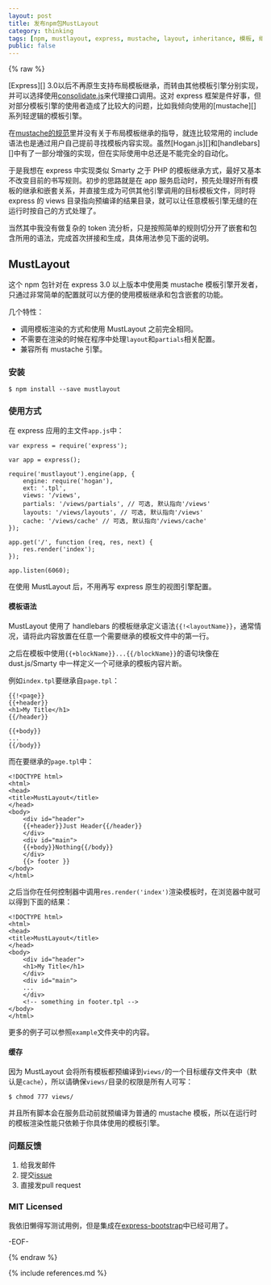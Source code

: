```yaml
---
layout: post
title: 发布npm包MustLayout
category: thinking
tags: [npm, mustlayout, express, mustache, layout, inheritance, 模板, 继承, 布局]
public: false
---
```


{% raw %}

[Express][] 3.0以后不再原生支持布局模板继承，而转由其他模板引擎分别实现，并可以选择使用[consolidate.js](https://github.com/visionmedia/consolidate.js)来代理接口调用。这对 express 框架是件好事，但对部分模板引擎的使用者造成了比较大的问题，比如我倾向使用的[mustache][]系列轻逻辑的模板引擎。

在[mustache的规范](http://mustache.github.io/mustache.5.html)里并没有关于布局模板继承的指导，就连比较常用的 include 语法也是通过用户自己提前寻找模板内容实现。虽然[Hogan.js][]和[handlebars][]中有了一部分增强的实现，但在实际使用中总还是不能完全的自动化。

于是我想在 express 中实现类似 Smarty 之于 PHP 的模板继承方式，最好又基本不改变目前的书写规则。初步的思路就是在 app 服务启动时，预先处理好所有模板的继承和嵌套关系，并直接生成为可供其他引擎调用的目标模板文件，同时将 express 的 views 目录指向预编译的结果目录，就可以让任意模板引擎无缝的在运行时按自己的方式处理了。

当然其中我没有做复杂的 token 流分析，只是按照简单的规则切分开了嵌套和包含所用的语法，完成首次拼接和生成，具体用法参见下面的说明。

## MustLayout ##

这个 npm 包针对在 express 3.0 以上版本中使用类 mustache 模板引擎开发者，只通过非常简单的配置就可以方便的使用模板继承和包含嵌套的功能。

几个特性：

* 调用模板渲染的方式和使用 MustLayout 之前完全相同。
* 不需要在渲染的时候在程序中处理`layout`和`partials`相关配置。
* 兼容所有 mustache 引擎。

### 安装 ###

	$ npm install --save mustlayout

### 使用方式 ###

在 express 应用的主文件`app.js`中：

	var express = require('express');

	var app = express();

	require('mustlayout').engine(app, {
	    engine: require('hogan'),
	    ext: '.tpl',
	    views: '/views',
	    partials: '/views/partials', // 可选, 默认指向'/views'
	    layouts: '/views/layouts', // 可选, 默认指向'/views'
	    cache: '/views/cache' // 可选, 默认指向'/views/cache'
	});

	app.get('/', function (req, res, next) {
	    res.render('index');
	});

	app.listen(6060);

在使用 MustLayout 后，不用再写 express 原生的视图引擎配置。

#### 模板语法 ####

MustLayout 使用了 handlebars 的模板继承定义语法`{{!<layoutName}}`，通常情况，请将此内容放置在任意一个需要继承的模板文件中的第一行。

之后在模板中使用`{{+blockName}}...{{/blockName}}`的语句块像在 dust.js/Smarty 中一样定义一个可继承的模板内容片断。

例如`index.tpl`要继承自`page.tpl`：

	{{!<page}}
	{{+header}}
	<h1>My Title</h1>
	{{/header}}

	{{+body}}
	...
	{{/body}}

而在要继承的`page.tpl`中：

	<!DOCTYPE html>
	<html>
	<head>
	<title>MustLayout</title>
	</head>
	<body>
		<div id="header">
		{{+header}}Just Header{{/header}}
		</div>
		<div id="main">
		{{+body}}Nothing{{/body}}
		</div>
		{{> footer }}
	</body>
	</html>

之后当你在任何控制器中调用`res.render('index')`渲染模板时，在浏览器中就可以得到下面的结果：

	<!DOCTYPE html>
	<html>
	<head>
	<title>MustLayout</title>
	</head>
	<body>
		<div id="header">
		<h1>My Title</h1>
		</div>
		<div id="main">
		...
		</div>
		<!-- something in footer.tpl -->
	</body>
	</html>

更多的例子可以参照`example`文件夹中的内容。

#### 缓存 ####

因为 MustLayout 会将所有模板都预编译到`views/`的一个目标缓存文件夹中（默认是`cache`），所以请确保`views/`目录的权限是所有人可写：

	$ chmod 777 views/

并且所有脚本会在服务启动前就预编译为普通的 mustache 模板，所以在运行时的模板渲染性能只依赖于你具体使用的模板引擎。

### 问题反馈 ###

1. 给我发邮件
2. 提交[issue](https://github.com/mytharcher/mustlayout/issues)
3. 直接发pull request

### MIT Licensed ###

我依旧懒得写测试用例，但是集成在[express-bootstrap](https://github.com/mytharcher/express-bootstrap)中已经可用了。

-EOF-

{% endraw %}

{% include references.md %}
